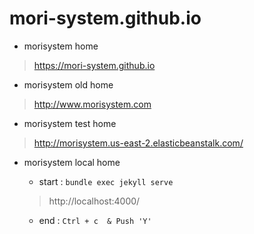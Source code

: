 # mori-system.github.io
- morisystem home
 > https://mori-system.github.io

- morisystem old home
 > http://www.morisystem.com

- morisystem test home
 > http://morisystem.us-east-2.elasticbeanstalk.com/

- morisystem local home
  * start : `bundle exec jekyll serve`

   > http://localhost:4000/

  * end : `Ctrl + c  & Push 'Y'`
